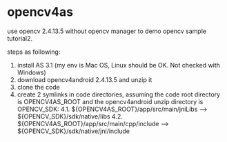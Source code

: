 # opencv4as
use opencv 2.4.13.5 without opencv manager to demo opencv sample tutorial2.

steps as following:
1. install AS 3.1 (my env is Mac OS, Linux should be OK. Not checked with Windows)
2. download opencv4android 2.4.13.5 and unzip it
3. clone the code 
4. create 2 symlinks in code directories, assuming the code root directory is OPENCV4AS_ROOT and the opencv4android unzip directory is OPENCV_SDK:
4.1. ${OPENCV4AS_ROOT}/app/src/main/jniLibs     --> ${OPENCV_SDK}/sdk/native/libs
4.2. ${OPENCV4AS_ROOT}/app/src/main/cpp/include --> ${OPENCV_SDK}/sdk/native/jni/include

